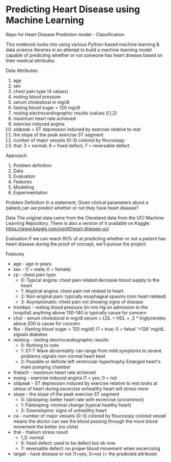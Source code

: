 # Predicting Heart Disease using Machine Learning
Repo for Heart Disease Prediction model - Classification

This notebook looks into using various Python-based machine learning & data science libraries in an attempt to build a machine learning model capable of predicting whether or not someone has heart disease based on their medical attributes.

Data Attributes:
1. age
2. sex
3. chest pain type (4 values)
4. resting blood pressure
5. serum cholestoral in mg/dl
6. fasting blood sugar > 120 mg/dl
7. resting electrocardiographic results (values 0,1,2)
8. maximum heart rate achieved
9. exercise induced angina
10. oldpeak = ST depression induced by exercise relative to rest
11. the slope of the peak exercise ST segment
12. number of major vessels (0-3) colored by flourosopy
13. thal: 3 = normal; 6 = fixed defect; 7 = reversable defect

Approach:
1. Problem definition
2. Data
3. Evaluation
4. Features
5. Modelling
6. Experimentation

Problem Definition
In a statement,
Given clinical parameters about a patient,can we predict whether or not they have heart disease?

Data
The original data came from the Cleveland data from the UCI Machine Learning Repository.
There is also a version of it available on Kaggle. https://www.kaggle.com/ronitf/heart-disease-uci

Evaluation
If we can reach 95% of at predicting whether or not a patient has heart disease during the proof of concept, we'll pursue the project.

Features
* age - age in years
* sex - (1 = male; 0 = female)
* cp - chest pain type
  * 0: Typical angina: chest pain related decrease blood supply to the heart
  * 1: Atypical angina: chest pain not related to heart
  * 2: Non-anginal pain: typically esophageal spasms (non heart related)
  * 3: Asymptomatic: chest pain not showing signs of disease
* trestbps - resting blood pressure (in mm Hg on admission to the hospital)
  anything above 130-140 is typically cause for concern
* chol - serum cholestoral in mg/dl
  serum = LDL + HDL + .2 * triglycerides
  above 200 is cause for concern
* fbs - (fasting blood sugar > 120 mg/dl) (1 = true; 0 = false)
  '>126' mg/dL signals diabetes
* restecg - resting electrocardiographic results
  * 0: Nothing to note
  * 1: ST-T Wave abnormality
    can range from mild symptoms to severe problems
    signals non-normal heart beat
  * 2: Possible or definite left ventricular hypertrophy
       Enlarged heart's main pumping chamber
* thalach - maximum heart rate achieved
* exang - exercise induced angina (1 = yes; 0 = no)
* oldpeak - ST depression induced by exercise relative to rest
  looks at stress of heart during excercise
  unhealthy heart will stress more
* slope - the slope of the peak exercise ST segment
  * 0: Upsloping: better heart rate with excercise (uncommon)
  * 1: Flatsloping: minimal change (typical healthy heart)
  * 2: Downslopins: signs of unhealthy heart
* ca - number of major vessels (0-3) colored by flourosopy
colored vessel means the doctor can see the blood passing through
the more blood movement the better (no clots)
* thal - thalium stress result
  * 1,3: normal
  * 6: fixed defect: used to be defect but ok now
  * 7: reversable defect: no proper blood movement when excercising
* target - have disease or not (1=yes, 0=no) (= the predicted attribute)
